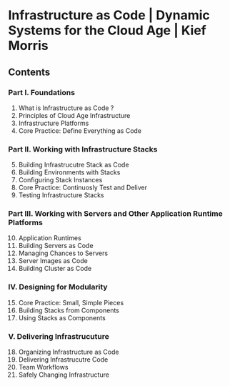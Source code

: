 # Infrastructure as Code | Dynamic Systems for the Cloud Age | Kief Morris

## Contents

###  Part I. Foundations
1. What is Infrastructure as Code ?
2. Principles of Cloud Age Infrastructure
3. Infrastructure Platforms
4. Core Practice: Define Everything as Code
     
### Part II. Working with Infrastructure Stacks
5. Building Infrastrucutre Stack as Code
6. Building Environments with Stacks
7. Configuring Stack Instances
8. Core Practice: Continuosly Test and Deliver
9. Testing Infrastructure Stacks

### Part III. Working with Servers and Other Application Runtime Platforms
10. Application Runtimes
11. Building Servers as Code
12. Managing Chances to Servers
13. Server Images as Code
14. Building Cluster as Code

### IV. Designing for Modularity
15. Core Practice: Small, Simple Pieces
16. Building Stacks from Components
17. Using Stacks as Components

### V. Delivering Infrastrucuture
18. Organizing Infrastructure as Code
19. Delivering Infrastrucutre Code
20. Team Workflows
21. Safely Changing Infrastructure

